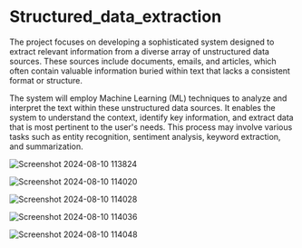 # Structured_data_extraction
The project focuses on developing a sophisticated system designed to extract relevant information from a diverse array of unstructured data sources. These sources include documents, emails, and articles, which often contain valuable information buried within text that lacks a consistent format or structure.

The system will employ Machine Learning (ML) techniques to analyze and interpret the text within these unstructured data sources. It enables the system to understand the context, identify key information, and extract data that is most pertinent to the user's needs. This process may involve various tasks such as entity recognition, sentiment analysis, keyword extraction, and summarization.

![Screenshot 2024-08-10 113824](https://github.com/user-attachments/assets/d3624886-0069-4a5c-acd0-56451f1f22e1)

![Screenshot 2024-08-10 114020](https://github.com/user-attachments/assets/0a8b17af-5faa-4368-bcd6-dfc089131a6c)

![Screenshot 2024-08-10 114028](https://github.com/user-attachments/assets/8ef0c3e7-0bd0-4613-b8dd-6dc823b1d36e)

![Screenshot 2024-08-10 114036](https://github.com/user-attachments/assets/75168e3e-2461-4745-b1b7-7e2e6b888cd4)

![Screenshot 2024-08-10 114048](https://github.com/user-attachments/assets/c114169f-e7bc-4a2e-8c34-b2b8b7014b98)

